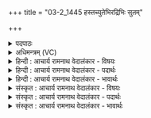 +++
title = "03-2_1445 हस्तच्युतेभिरद्रिभिः सुतम्"

+++
<details><summary>पदपाठः</summary>

ह꣡स्त꣢꣯च्युतेभिः। ह꣡स्त꣢꣯। च्यु꣣तेभिः। अ꣡द्रि꣢꣯भिः। अ। द्रि꣣भिः। सुत꣢म्। सो꣡म꣢꣯म्। पु꣣नीतन। पुनीत। न। म꣡धौ꣢꣯। आ। धा꣣वत। म꣡धु꣢꣯। १४४५।
</details>

<details><summary>अधिमन्त्रम् (VC)</summary>

- पवमानः सोमः
- असितः काश्यपो देवलो वा
- गायत्री
- षड्जः
</details>

<details><summary>हिन्दी : आचार्य रामनाथ वेदालंकार - विषयः</summary>

आगे फिर मनुष्यों को प्रेरित करते हैं।
</details>

<details><summary>हिन्दी : आचार्य रामनाथ वेदालंकार - पदार्थः</summary>

पदार्थान्वय -  हे उपासको ! (हस्तच्युतेभिः) हाथ-रहित (अद्रिभिः) हृदय और मस्तिष्करूप सिल-बट्टों से (सुतम्) अभिषुत किये गये (सोमम्) श्रद्धारस को (पुनीतन) पवित्र करो। (मधौ) अपने मधुर श्रद्धारस में (मधु) परमात्मा से प्राप्त मधुर आनन्द-रस को (आधावत) मिला दो ॥२॥ यहाँ ‘मधा, मधु’ और ‘धावा, धाव’ में छेकानुप्रास अलङ्कार है ॥२॥
</details>

<details><summary>हिन्दी : आचार्य रामनाथ वेदालंकार - भावार्थः</summary>

भावार्थ -  जब योगी लोगों को ब्रह्मानन्द-रस की अनुभूति हो जाती है,तभी उनकी परब्रह्म में श्रद्धा सफल होती है ॥२॥
</details>

<details><summary>संस्कृत : आचार्य रामनाथ वेदालंकार - विषयः</summary>

अथ पुनरपि मानवान् प्रेरयति।
</details>

<details><summary>संस्कृत : आचार्य रामनाथ वेदालंकार - पदार्थः</summary>

पदार्थान्वय -  हे उपासकाः ! (हस्तच्युतेभिः) हस्तरहितैः (अद्रिभिः) हृदयमस्तिष्करूपैः पेषणसाधनैः (सुतम्) अभिषुतम् (सोमम्) श्रद्धारसम् (पुनीतन) पवित्रयत। (मधौ) मधुरे स्वकीये श्रद्धारसे (मधु) परमात्मनः सकाशात् प्राप्तं मधुरम् आनन्दरसम् (आधावत) आगमयत, मिश्रयतेत्यर्थः। [धावु गतिशुद्ध्योः] ॥२॥ ‘मधा, मधु’, ‘धावा, धाव’ इत्यत्र छेकानुप्रासोऽलङ्कारः ॥२॥
</details>

<details><summary>संस्कृत : आचार्य रामनाथ वेदालंकार - भावार्थः</summary>

भावार्थ -  यदा योगिभिर्ब्रह्मानन्दरसोऽनुभूयते तदैव तेषां परब्रह्मणि श्रद्धा सफला जायते ॥२॥
</details>